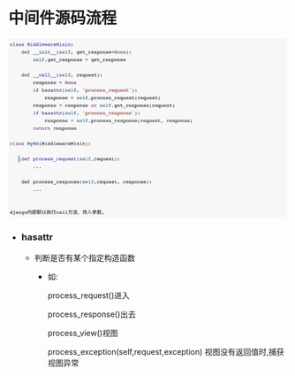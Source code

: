 # 中间件源码流程

![image-20230531191602507](./assets/image-20230531191602507.png)

- ### hasattr

  - 判断是否有某个指定构造函数

    - 如:

      process_request()进入

      process_response()出去
      
      process_view()视图
      
      process_exception(self,request,exception) 视图没有返回值时,捕获视图异常